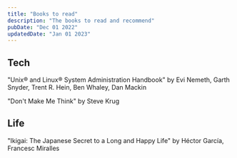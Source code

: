 ```yaml
---
title: "Books to read"
description: "The books to read and recommend"
pubDate: "Dec 01 2022"
updatedDate: "Jan 01 2023"
---
```


## Tech

"Unix® and Linux® System Administration Handbook" by Evi Nemeth, Garth Snyder, Trent R. Hein, Ben Whaley, Dan Mackin

"Don't Make Me Think" by Steve Krug

## Life

"Ikigai: The Japanese Secret to a Long and Happy Life" by Héctor García, Francesc Miralles
